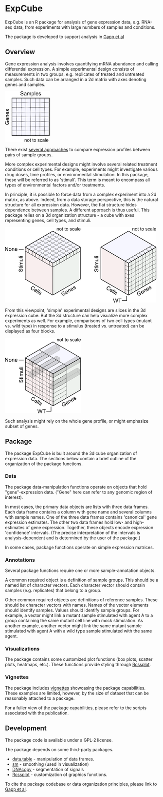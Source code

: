 # ExpCube

ExpCube is an R package for analysis of gene expression data, e.g. RNA-seq data, from experiments with large numbers of samples and conditions. 

The package is developed to support analysis in [Gapp et al](http://msb.embopress.org/content/12/8/879)



## Overview

Gene expression analysis involves quantifying mRNA abundance and calling differential expression. A simple experimental design consists of measurements in two groups, e.g. replicates of treated and untreated samples. Such data can be arranged in a 2d matrix with axes denoting genes and samples.

![Flat 2D design](https://raw.githubusercontent.com/tkonopka/ExpCube/master/figures/cube-2d.png?token=AG7IHh2r-6AEq7YDdXwKXQ22MtOwMficks5WRb5lwA%3D%3D)

There exist [several approaches](https://scholar.google.co.uk/scholar?q=differential+expression+analysis) to compare expression profiles between pairs of sample groups.

More complex experimental designs might involve several related treatment conditions or cell types. For example, experiments might investigate various drug doses, time profiles, or environmental stimulation. In this package, these will be referred to as 'stimuli'. This term is meant to encompass all types of environmental factors and/or treatments.

In principle, it is possible to force data from a complex experiment into a 2d matrix, as above. Indeed, from a data storage perspective, this is the natural structure for all expression data. However, the flat structure hides dependence between samples. A different approach is thus useful. This package relies on a 3d organization structure - a cube with axes representing genes, cell types, and stimuli. 

![Simple 3D design](https://raw.githubusercontent.com/tkonopka/ExpCube/master/figures/cube-3d.png?token=AG7IHiAI07KgGU1bwFNkkmPkLDO1IOlIks5WRb6DwA%3D%3D)

From this viewpoint, 'simple' experimental designs are slices in the 3d expression cube. But the 3d structure can help visualize more complex experiments as well. For example, comparisons of  two cell types (mutant vs. wild type) in response to a stimulus (treated vs. untreated) can be displayed as four blocks.

![Analysis in 3D](https://raw.githubusercontent.com/tkonopka/ExpCube/master/figures/cube-3d.2.png?token=AG7IHiUE06zzD7Lx6X3oHvVhQ1JcueEOks5WRb6XwA%3D%3D)

Such analysis might rely on the whole gene profile, or might emphasize subset of genes.



## Package

The package ExpCube is built around the 3d cube organization of expression data. The sections below contain a brief outline of the organization of the package functions.


### Data

The package data-manipulation functions operate on objects that hold "gene"-expression data. ("Gene" here can refer to any genomic region of interest).

In most cases, the primary data objects are lists with three data frames. Each data frame contains a column with gene name and several columns with sample names. One of the three data frames contains 'canonical' gene expression estimates. The other two data frames hold low- and high- estimates of gene expression. Together, these objects encode expression 'confidence' intervals. (The precise interpretation of the intervals is analysis-dependent and is determined by the user of the package.) 

In some cases, package functions operate on simple expression matrices.


### Annotations

Several package functions require one or more sample-annotation objects. 

A common required object is a definition of sample groups. This should be a named list of character vectors. Each character vector should contain samples (e.g. replicates) that belong to a group. 

Other common required objects are definitions of reference samples. These should be character vectors with names. Names of the vector elements should identify samples. Values should identify sample groups. For example, a vector might link a mutant sample stimulated with agent A to a group containing the same mutant cell line with mock stimulation. As another example, another vector might link the same mutant sample stimulated with agent A with a wild type sample stimulated with the same agent. 


### Visualizations

The package contains some customized plot functions (box plots, scatter plots, heatmaps, etc.). These functions provide styling through [Rcssplot](https://github.com/tkonopka/Rcssplot). 


### Vignettes

The package includes [vignettes](https://github.com/tkonopka/ExpCube/blob/master/inst/doc/ExpCube-vignette-PlateSeries.md) showcasing the package capabilities. These examples are limited, however, by the size of dataset that can be reasonably attached to a package. 

For a fuller view of the package capabilities, please refer to the scripts associated with the publication. 


## Development

The package code is available under a GPL-2 license. 

The package depends on some third-party packages. 

- [data.table](https://cran.r-project.org/web/packages/data.table/index.html) - manipulation of data frames.
- [sm](https://cran.r-project.org/web/packages/sm/index.html) - smoothing (used in visualization)
- [DNAcopy](https://www.bioconductor.org/packages/release/bioc/html/DNAcopy.html) - segmentation of signals
- [Rcssplot](https://github.com/tkonopka/Rcssplot) - customization of graphics functions. 

To cite the package codebase or data organization principles, please link to [Gapp et al](http://msb.embopress.org/content/12/8/879).








